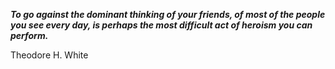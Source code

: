 _**To go against the dominant thinking of your friends, of most of the people you see every day, is perhaps the most difficult act of heroism you can perform.**_

Theodore H. White